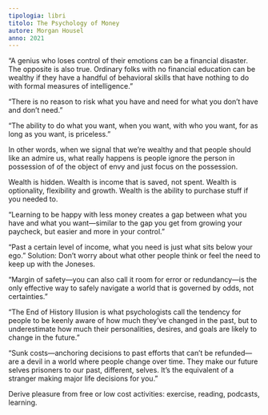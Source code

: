 ```yaml
---
tipologia: libri
titolo: The Psychology of Money
autore: Morgan Housel
anno: 2021
---
```


“A genius who loses control of their emotions can be a financial disaster. The opposite is also true. Ordinary folks with no financial education can be wealthy if they have a handful of behavioral skills that have nothing to do with formal measures of intelligence.”

“There is no reason to risk what you have and need for what you don’t have and don’t need.”

“The ability to do what you want, when you want, with who you want, for as long as you want, is priceless.”

In other words, when we signal that we’re wealthy and that people should like an admire us, what really happens is people ignore the person in possession of of the object of envy and just focus on the possession.

Wealth is hidden. Wealth is income that is saved, not spent. Wealth is optionality, flexibility and growth. Wealth is the ability to purchase stuff if you needed to.

“Learning to be happy with less money creates a gap between what you have and what you want—similar to the gap you get from growing your paycheck, but easier and more in your control.”

“Past a certain level of income, what you need is just what sits below your ego.” Solution: Don’t worry about what other people think or feel the need to keep up with the Joneses.

“Margin of safety—you can also call it room for error or redundancy—is the only effective way to safely navigate a world that is governed by odds, not certainties.”

“The End of History Illusion is what psychologists call the tendency for people to be keenly aware of how much they’ve changed in the past, but to underestimate how much their personalities, desires, and goals are likely to change in the future.”

“Sunk costs—anchoring decisions to past efforts that can’t be refunded—are a devil in a world where people change over time. They make our future selves prisoners to our past, different, selves. It’s the equivalent of a stranger making major life decisions for you.”

Derive pleasure from free or low cost activities: exercise, reading, podcasts, learning.
